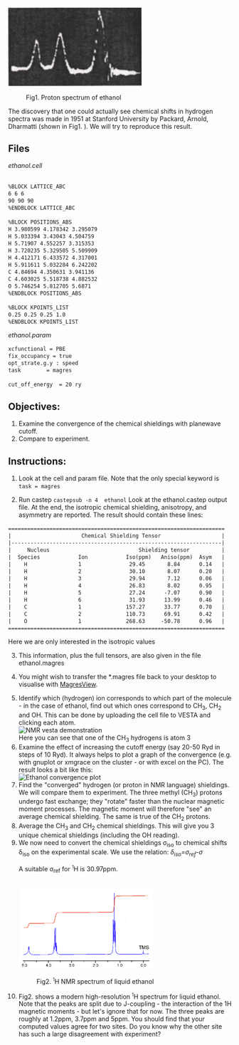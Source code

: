 <img alt="Fig1. Proton spectrum of ethanol" src="../../img/nmr_tut1.png" width = "300"/>
<figure fig1>
  <figcaption>Fig1. Proton spectrum of ethanol</figcaption>
</figure>


The discovery that one could actually see chemical shifts in hydrogen spectra was made in 1951 at Stanford University by Packard, Arnold, Dharmatti (shown in Fig1. ). We will try to reproduce this result.  


## Files   


*ethanol.cell*
```

%BLOCK LATTICE_ABC
6 6 6
90 90 90
%ENDBLOCK LATTICE_ABC

%BLOCK POSITIONS_ABS
H 3.980599 4.178342 3.295079
H 5.033394 3.43043 4.504759
H 5.71907 4.552257 3.315353
H 3.720235 5.329505 5.509909
H 4.412171 6.433572 4.317001
H 5.911611 5.032284 6.242202
C 4.84694 4.350631 3.941136
C 4.603025 5.518738 4.882532
O 5.746254 5.812705 5.6871
%ENDBLOCK POSITIONS_ABS

%BLOCK KPOINTS_LIST
0.25 0.25 0.25 1.0
%ENDBLOCK KPOINTS_LIST
```

*ethanol.param*
```
xcfunctional = PBE
fix_occupancy = true
opt_strate.g.y : speed
task        = magres

cut_off_energy  = 20 ry
```



## Objectives:

1. Examine the convergence of the chemical shieldings with planewave cutoff.
2. Compare to experiment.

## Instructions:

1. Look at the cell and param file. Note that the only special keyword is `task = magres`

 2. Run castep
  `castepsub -n 4  ethanol`
   Look at the ethanol.castep output file. At the end, the isotropic chemical shielding, anisotropy, and asymmetry are reported.
 The result should contain these lines:
 ```
 ====================================================================
 |                      Chemical Shielding Tensor                   |
 |------------------------------------------------------------------|
 |     Nucleus                            Shielding tensor          |
 |  Species            Ion            Iso(ppm)   Aniso(ppm)  Asym   |
 |    H                1               29.45       8.84      0.14   |
 |    H                2               30.10       8.07      0.20   |
 |    H                3               29.94       7.12      0.06   |
 |    H                4               26.83       8.02      0.95   |
 |    H                5               27.24      -7.07      0.90   |
 |    H                6               31.93      13.99      0.46   |
 |    C                1              157.27      33.77      0.70   |
 |    C                2              110.73      69.91      0.42   |
 |    O                1              268.63     -50.78      0.96   |
 ====================================================================
 ```
 Here we are only interested in the isotropic values


3. This information, plus the full tensors, are also given in the file ethanol.magres

4. You might wish to transfer the *.magres file back to your desktop to visualise with [MagresView](https://www.ccpnc.ac.uk/magresview/magresview/magres_view.html?JS).

<ol start="5"> <li> Identify which (hydrogen) ion corresponds to which part of the molecule - in the case of ethanol, find out which ones correspond to CH<sub>3</sub>, CH<sub>2</sub> and OH.
   This can be done by uploading the cell file to VESTA and clicking each atom.
   <br>
   <img alt="NMR vesta demonstration" src="../../img/NMR_vesta_demonstration.png" width="400"/>
   <br>
   Here you can see that one of the CH<sub>3</sub> hydrogens is atom 3
</li>
<li> Examine the effect
 of increasing the cutoff energy (say 20-50 Ryd in steps of 10 Ryd). It always helps to plot a graph of the convergence (e.g. with gnuplot or xmgrace on the cluster - or with excel on the PC). The result looks a bit like this: <br> <img alt="Ethanol convergence plot" src="../../img/ethanol_convergence.png" width="500"/>
</li>
<li> Find the "converged" hydrogen (or proton in NMR language) shieldings. We will compare them to experiment. The three methyl (CH<sub>3</sub>) protons undergo fast exchange; they "rotate" faster than the nuclear magnetic moment processes. The magnetic moment will therefore "see" an average chemical shielding. The same is true of the CH<sub>2</sub> protons.
</li>
<li> Average the CH<sub>3</sub> and CH<sub>2</sub> chemical shieldings. This will give you 3 unique chemical shieldings (including the OH reading).
</li>
<li> We now need to convert the chemical shieldings &#963;<sub>iso</sub> to chemical shifts &#948;<sub>iso</sub> on the experimental scale. We use the relation:  <i>&#948;<sub>iso</sub>=&#963;<sub>ref</sub>-&#963;</i>
<br>

A suitable &#963;<sub>ref</sub> for <sup><small>1</small></sup>H is 30.97ppm.

<br>
<img alt="Fig2. H NMR spectrum of liquid ethanol" src="../../img/nmr_tut2.png" width="300"/>
<figure fig1>
  <figcaption>Fig2. <sup><small>1</small></sup>H NMR spectrum of liquid ethanol</figcaption>
</figure>
</li>

<li> Fig2. shows a modern high-resolution <sup><small>1</small></sup>H spectrum for liquid ethanol. Note that the peaks are split due to J-coupling - the interaction of the 1H magnetic moments - but let's ignore that for now. The three peaks are roughly at 1.2ppm, 3.7ppm and 5ppm. You should find that your computed values agree for two sites. Do you know why the other site has such a large disagreement with experiment?
</li>
</ol>
